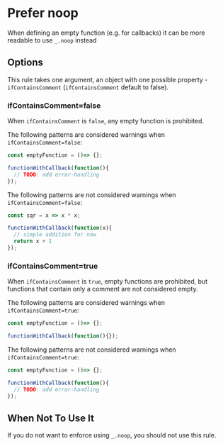 # Prefer noop

When defining an empty function (e.g. for callbacks) it can be more readable to use `_.noop` instead

## Options

This rule takes one argument, an object with one possible property - `ifContainsComment` (`ifContainsComment` default to false).

### ifContainsComment=false

When `ifContainsComment` is `false`, any empty function is prohibited.

The following patterns are considered warnings when `ifContainsComment=false`:
 
```js
const emptyFunction = ()=> {};

functionWithCallback(function(){
  // TODO: add error-handling
});
```

The following patterns are not considered warnings when `ifContainsComment=false`:

```js
const sqr = x => x * x;

functionWithCallback(function(x){
  // simple addition for now
  return x + 1
});
```

### ifContainsComment=true

When `ifContainsComment` is `true`, empty functions are prohibited, but functions that contain only a comment are not considered empty.

The following patterns are considered warnings when `ifContainsComment=true`:
 
```js
const emptyFunction = ()=> {};

functionWithCallback(function(){});
```

The following patterns are not considered warnings when `ifContainsComment=true`:

```js
const emptyFunction = ()=> {};

functionWithCallback(function(){
  // TODO: add error-handling
});
```

## When Not To Use It

If you do not want to enforce using `_.noop`, you should not use this rule.
